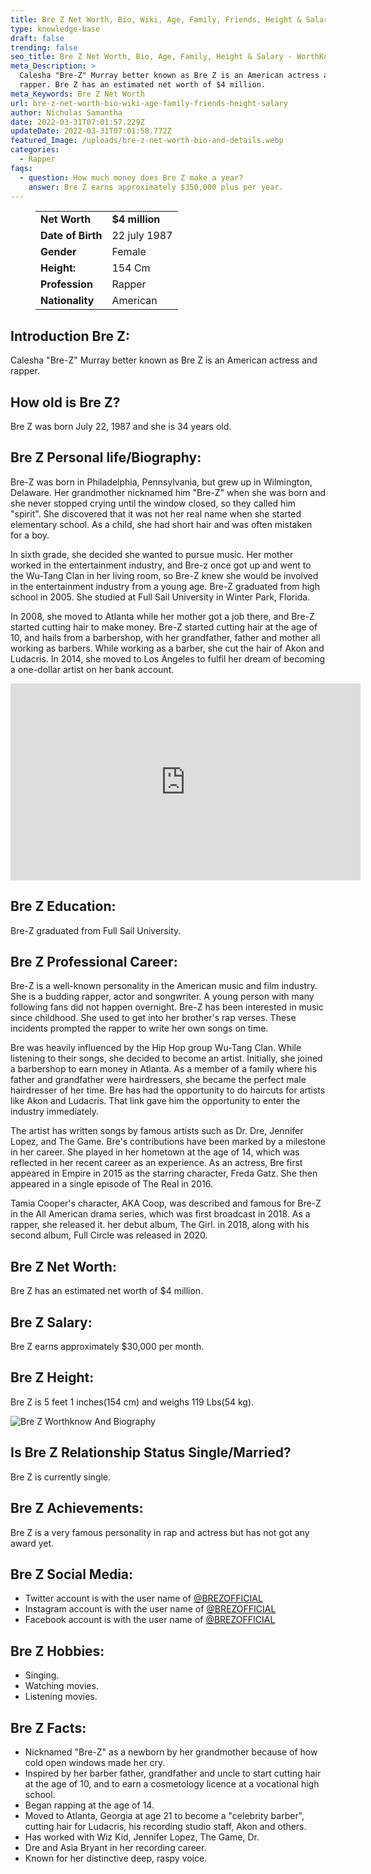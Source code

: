 ```yaml
---
title: Bre Z Net Worth, Bio, Wiki, Age, Family, Friends, Height & Salary
type: knowledge-base
draft: false
trending: false
seo_title: Bre Z Net Worth, Bio, Age, Family, Height & Salary - WorthKnow
meta_Description: >
  Calesha "Bre-Z" Murray better known as Bre Z is an American actress and
  rapper. Bre Z has an estimated net worth of $4 million.
meta_Keywords: Bre Z Net Worth
url: bre-z-net-worth-bio-wiki-age-family-friends-height-salary
author: Nicholas Samantha
date: 2022-03-31T07:01:57.229Z
updateDate: 2022-03-31T07:01:58.772Z
featured_Image: /uploads/bre-z-net-worth-bio-and-details.webp
categories:
  - Rapper
faqs:
  - question: How much money does Bre Z make a year?
    answer: Bre Z earns approximately $350,000 plus per year.
---
```

<figure class="wp-block-table is-style-stripes">
  <table>
    <tbody>
      <tr>
        <td>
          <strong>Net Worth</strong>
        </td>
        <td>
          <strong>$4 million</strong>
        </td>
      </tr>
      <tr>
        <td>
          <strong>Date of Birth</strong>
        </td>
        <td>22 july 1987</td>
      </tr>
      <tr>
        <td>
          <strong>Gender</strong>
        </td>
        <td>Female</td>
      </tr>
      <tr>
        <td>
          <strong>Height:</strong>
        </td>
        <td>154 Cm</td>
      </tr>
      <tr>
        <td>
          <strong>Profession</strong>
        </td>
        <td>Rapper</td>
      </tr>
      <tr>
        <td>
          <strong>Nationality</strong>
        </td>
        <td>American</td>
      </tr>
    </tbody>
  </table>
</figure>

## **Introduction Bre Z:**

Calesha "Bre-Z" Murray better known as Bre Z is an American actress and rapper.

## **How old is Bre Z?**

Bre Z was born July 22, 1987 and she is 34 years old.

## **Bre Z Personal life/Biography:**

Bre-Z was born in Philadelphia, Pennsylvania, but grew up in Wilmington, Delaware. Her grandmother nicknamed him "Bre-Z" when she was born and she never stopped crying until the window closed, so they called him "spirit". She discovered that it was not her real name when she started elementary school. As a child, she had short hair and was often mistaken for a boy.

In sixth grade, she decided she wanted to pursue music. Her mother worked in the entertainment industry, and Bre-z once got up and went to the Wu-Tang Clan in her living room, so Bre-Z knew she would be involved in the entertainment industry from a young age. Bre-Z graduated from high school in 2005. She studied at Full Sail University in Winter Park, Florida.

In 2008, she moved to Atlanta while her mother got a job there, and Bre-Z started cutting hair to make money. Bre-Z started cutting hair at the age of 10, and hails from a barbershop, with her grandfather, father and mother all working as barbers. While working as a barber, she cut the hair of Akon and Ludacris. In 2014, she moved to Los Angeles to fulfil her dream of becoming a one-dollar artist on her bank account.

<iframe width="560" height="315" src="https://www.youtube.com/embed/n16Q8T0Rdoo" title="YouTube video player" frameborder="0" allow="accelerometer; autoplay; clipboard-write; encrypted-media; gyroscope; picture-in-picture" allowfullscreen></iframe>

## **Bre Z Education:**

Bre-Z graduated from Full Sail University.

## **Bre Z Professional Career:**

Bre-Z is a well-known personality in the American music and film industry. She is a budding rapper, actor and songwriter. A young person with many following fans did not happen overnight. Bre-Z has been interested in music since childhood. She used to get into her brother's rap verses. These incidents prompted the rapper to write her own songs on time.

Bre was heavily influenced by the Hip Hop group Wu-Tang Clan. While listening to their songs, she decided to become an artist. Initially, she joined a barbershop to earn money in Atlanta. As a member of a family where his father and grandfather were hairdressers, she became the perfect male hairdresser of her time. Bre has had the opportunity to do haircuts for artists like Akon and Ludacris. That link gave him the opportunity to enter the industry immediately.

The artist has written songs by famous artists such as Dr. Dre, Jennifer Lopez, and The Game. Bre's contributions have been marked by a milestone in her career. She played in her hometown at the age of 14, which was reflected in her recent career as an experience. As an actress, Bre first appeared in Empire in 2015 as the starring character, Freda Gatz. She then appeared in a single episode of The Real in 2016.

Tamia Cooper's character, AKA Coop, was described and famous for Bre-Z in the All American drama series, which was first broadcast in 2018. As a rapper, she released it. her debut album, The Girl. in 2018, along with his second album, Full Circle was released in 2020.

## **Bre Z Net Worth:**

Bre Z has an estimated net worth of $4 million.

## **Bre Z Salary:**

Bre Z earns approximately $30,000 per month.

## **Bre Z Height:**

Bre Z is 5 feet 1 inches(154 cm) and weighs 119 Lbs(54 kg).

![Bre Z Worthknow And Biography](/uploads/bre-z-net-worth-.webp)

## Is Bre Z Relationship Status Single/Married?

Bre Z is currently single.

## **Bre Z Achievements:**

Bre Z is a very famous personality in rap and actress but has not got any award yet.

## **Bre Z Social Media:**

* Twitter account is with the user name of <a href="https://twitter.com/brezofficial" target="_blank" rel="nofollow" rel="noopener">@BREZOFFICIAL</a>
* Instagram account is with the user name of <a href="https://www.instagram.com/brezofficial/" target="_blank" rel="nofollow" rel="noopener">@BREZOFFICIAL</a>
* Facebook account is with the user name of <a href="https://www.facebook.com/WHOISBREZ" target="_blank" rel="nofollow" rel="noopener">@BREZOFFICIAL</a>

## Bre Z Hobbies:

* Singing.
* Watching movies.
* Listening movies.

## **Bre Z Facts:**

* Nicknamed "Bre-Z" as a newborn by her grandmother because of how cold open windows made her cry.
* Inspired by her barber father, grandfather and uncle to start cutting hair at the age of 10, and to earn a cosmetology licence at a vocational high school.
* Began rapping at the age of 14.
* Moved to Atlanta, Georgia at age 21 to become a "celebrity barber", cutting hair for Ludacris, his recording studio staff, Akon and others.
* Has worked with Wiz Kid, Jennifer Lopez, The Game, Dr.
* Dre and Asia Bryant in her recording career.
* Known for her distinctive deep, raspy voice.